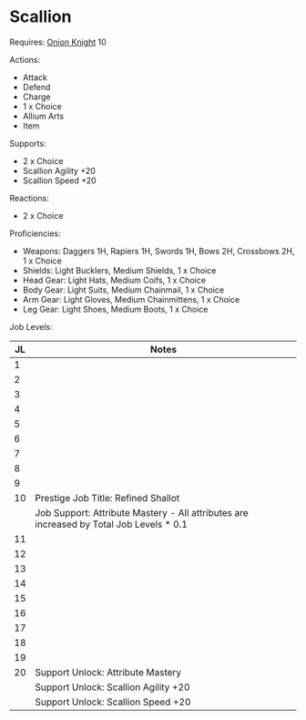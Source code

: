 # Scallion

Requires: [Onion Knight](/Jobs/JobDetails/OnionKnight.md) 10

Actions:

- Attack
- Defend
- Charge
- 1 x Choice
- Allium Arts
- Item

Supports:

- 2 x Choice
- Scallion Agility +20
- Scallion Speed +20

Reactions:

- 2 x Choice

Proficiencies:

- Weapons: Daggers 1H, Rapiers 1H, Swords 1H, Bows 2H, Crossbows 2H, 1 x Choice
- Shields: Light Bucklers, Medium Shields, 1 x Choice
- Head Gear: Light Hats, Medium Coifs, 1 x Choice
- Body Gear: Light Suits, Medium Chainmail, 1 x Choice
- Arm Gear: Light Gloves, Medium Chainmittens, 1 x Choice
- Leg Gear: Light Shoes, Medium Boots, 1 x Choice

Job Levels:

| JL | Notes |
| --- | --- |
| 1 | 
| 2 | 
| 3 | 
| 4 | 
| 5 | 
| 6 | 
| 7 | 
| 8 | 
| 9 | 
| 10 | Prestige Job Title: Refined Shallot
|    | Job Support: Attribute Mastery - All attributes are increased by Total Job Levels * 0.1
| 11 | 
| 12 | 
| 13 | 
| 14 | 
| 15 | 
| 16 | 
| 17 | 
| 18 | 
| 19 | 
| 20 | Support Unlock: Attribute Mastery
|    | Support Unlock: Scallion Agility +20
|    | Support Unlock: Scallion Speed +20
